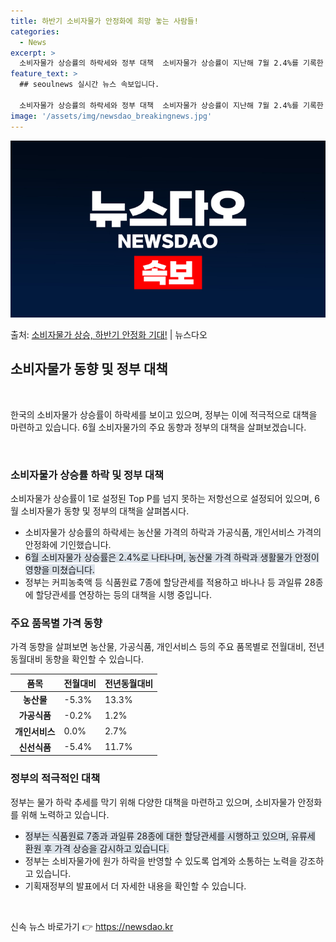 ```yaml
---
title: 하반기 소비자물가 안정화에 희망 놓는 사람들!
categories:
  - News
excerpt: >
  소비자물가 상승률의 하락세와 정부 대책  소비자물가 상승률이 지난해 7월 2.4%를 기록한 이후 11개월 만…
feature_text: >
  ## seoulnews 실시간 뉴스 속보입니다.

  소비자물가 상승률의 하락세와 정부 대책  소비자물가 상승률이 지난해 7월 2.4%를 기록한 이후 11개월 만…
image: '/assets/img/newsdao_breakingnews.jpg'
---
```


![뉴스다오 속보](/assets/img/newsdao_breakingnews.jpg)

<p>출처: <a href="https://newsdao.kr/4550" rel="dofollow">소비자물가 상승, 하반기 안정화 기대!</a> | 뉴스다오</p>

<h2 data-ke-size="size26">소비자물가 동향 및 정부 대책</h2>
<p data-ke-size="size16">&nbsp;</p>
한국의 소비자물가 상승률이 하락세를 보이고 있으며, 정부는 이에 적극적으로 대책을 마련하고 있습니다. 6월 소비자물가의 주요 동향과 정부의 대책을 살펴보겠습니다.
<p data-ke-size="size16">&nbsp;</p>

<h3>소비자물가 상승률 하락 및 정부 대책</h3>
<p data-ke-size="size16">소비자물가 상승률이 1로 설정된 Top P를 넘지 못하는 저항선으로 설정되어 있으며, 6월 소비자물가 동향 및 정부의 대책을 살펴봅시다.</p>
<ul>
<li>소비자물가 상승률의 하락세는 농산물 가격의 하락과 가공식품, 개인서비스 가격의 안정화에 기인했습니다.</li>
<li><span style="background-color: #21538527;">6월 소비자물가 상승률은 2.4%로 나타나며, 농산물 가격 하락과 생활물가 안정이 영향을 미쳤습니다.</span></li>
<li>정부는 커피농축액 등 식품원료 7종에 할당관세를 적용하고 바나나 등 과일류 28종에 할당관세를 연장하는 등의 대책을 시행 중입니다.</li>
</ul>

<h3>주요 품목별 가격 동향</h3>
<p data-ke-size="size16">가격 동향을 살펴보면 농산물, 가공식품, 개인서비스 등의 주요 품목별로 전월대비, 전년동월대비 동향을 확인할 수 있습니다.</p>
<table>
<thead>
<tr>
<th>품목</th>
<th>전월대비</th>
<th>전년동월대비</th>
</tr>
</thead>
<tbody>
<tr>
<td style="text-align: center;"><b>농산물</b></td>
<td>-5.3%</td>
<td>13.3%</td>
</tr>
<tr>
<td style="text-align: center;"><b>가공식품</b></td>
<td>-0.2%</td>
<td>1.2%</td>
</tr>
<tr>
<td style="text-align: center;"><b>개인서비스</b></td>
<td>0.0%</td>
<td>2.7%</td>
</tr>
<tr>
<td style="text-align: center;"><b>신선식품</b></td>
<td>-5.4%</td>
<td>11.7%</td>
</tr>
</tbody>
</table>

<h3>정부의 적극적인 대책</h3>
<p data-ke-size="size16">정부는 물가 하락 추세를 막기 위해 다양한 대책을 마련하고 있으며, 소비자물가 안정화를 위해 노력하고 있습니다.</p>
<ul>
<li><span style="background-color: #21538527;">정부는 식품원료 7종과 과일류 28종에 대한 할당관세를 시행하고 있으며, 유류세 환원 후 가격 상승을 감시하고 있습니다.</span></li>
<li>정부는 소비자물가에 원가 하락을 반영할 수 있도록 업계와 소통하는 노력을 강조하고 있습니다.</li>
<li>기획재정부의 발표에서 더 자세한 내용을 확인할 수 있습니다.</li>
</ul>
<p data-ke-size="size16">&nbsp;</p> 

신속 뉴스 바로가기 👉 <a href="https://newsdao.kr" rel="dofollow">https://newsdao.kr</a>



